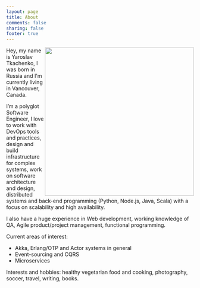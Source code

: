 ```yaml
---
layout: page
title: About
comments: false
sharing: false
footer: true
---
```


<img src="/images/pages/me_about_page.jpg" width="400" style="float: right;" />

Hey, my name is Yaroslav Tkachenko, I was born in Russia and I'm currently living in Vancouver, Canada.

I’m a polyglot Software Engineer, I love to work with DevOps tools and practices, design and build infrastructure for complex systems, work on software architecture and design, distributed systems and back-end programming (Python, Node.js, Java, Scala) with a focus on scalability and high availability.

I also have a huge experience in Web development, working knowledge of QA, Agile product/project management, functional programming.

Current areas of interest:

- Akka, Erlang/OTP and Actor systems in general
- Event-sourcing and CQRS
- Microservices

Interests and hobbies: healthy vegetarian food and cooking, photography, soccer, travel, writing, books.
